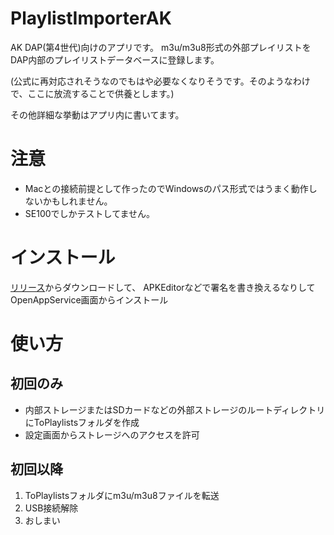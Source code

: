 # PlaylistImporterAK
AK DAP(第4世代)向けのアプリです。
m3u/m3u8形式の外部プレイリストをDAP内部のプレイリストデータベースに登録します。

(公式に再対応されそうなのでもはや必要なくなりそうです。そのようなわけで、ここに放流することで供養とします。)

その他詳細な挙動はアプリ内に書いてます。

# 注意
- Macとの接続前提として作ったのでWindowsのパス形式ではうまく動作しないかもしれません。
- SE100でしかテストしてません。

# インストール
[リリース](https://github.com/PetitStrawberry/PlaylistImporterAK/releases)からダウンロードして、
APKEditorなどで署名を書き換えるなりしてOpenAppService画面からインストール

# 使い方
## 初回のみ
- 内部ストレージまたはSDカードなどの外部ストレージのルートディレクトリにToPlaylistsフォルダを作成
- 設定画面からストレージへのアクセスを許可

## 初回以降
1. ToPlaylistsフォルダにm3u/m3u8ファイルを転送
2. USB接続解除
3. おしまい

